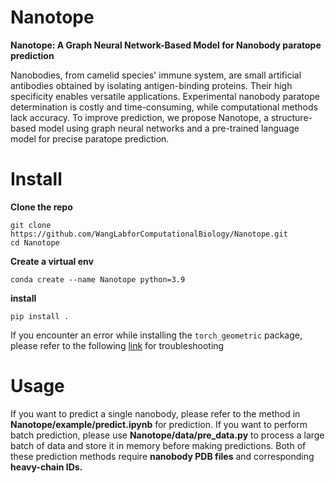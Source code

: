 # Nanotope
**Nanotope: A Graph Neural Network-Based Model for Nanobody paratope prediction**

Nanobodies, from camelid species' immune system, are small artificial antibodies obtained by isolating antigen-binding proteins. Their high specificity enables versatile applications. Experimental nanobody paratope determination is costly and time-consuming, while computational methods lack accuracy. To improve prediction, we propose Nanotope, a structure-based model using graph neural networks and a pre-trained language model for precise paratope prediction.

# Install

**Clone the repo**

```
git clone https://github.com/WangLabforComputationalBiology/Nanotope.git
cd Nanotope
```

**Create a virtual env**

```
conda create --name Nanotope python=3.9
```

**install**

```
pip install .
```

If you encounter an error while installing the `torch_geometric` package, please refer to the following [link](https://zhuanlan.zhihu.com/p/519168089) for troubleshooting

# Usage

If you want to predict a single nanobody, please refer to the method in **Nanotope/example/predict.ipynb** for prediction. If you want to perform batch prediction, please use **Nanotope/data/pre_data.py** to process a large batch of data and store it in memory before making predictions. Both of these prediction methods require **nanobody PDB files** and corresponding **heavy-chain IDs.**

